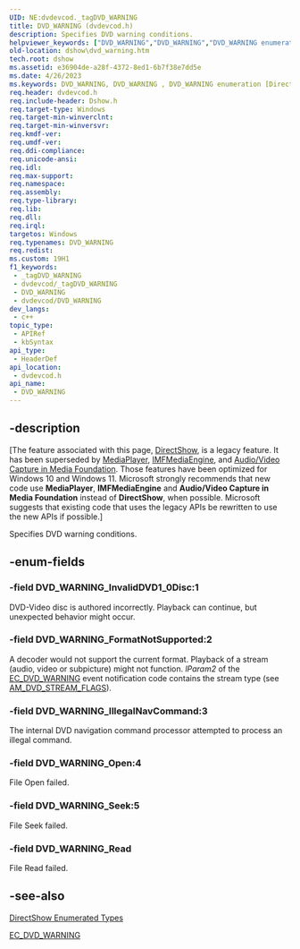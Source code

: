 ```yaml
---
UID: NE:dvdevcod._tagDVD_WARNING
title: DVD_WARNING (dvdevcod.h)
description: Specifies DVD warning conditions.
helpviewer_keywords: ["DVD_WARNING","DVD_WARNING","DVD_WARNING enumeration [DirectShow]","DVD_WARNINGEnumeration","DVD_WARNING_FormatNotSupported","DVD_WARNING_IllegalNavCommand","DVD_WARNING_InvalidDVD1_0Disc","DVD_WARNING_Open","DVD_WARNING_Read","DVD_WARNING_Seek","dshow.dvd_warning","dvdevcod/DVD_WARNING","dvdevcod/DVD_WARNING_FormatNotSupported","dvdevcod/DVD_WARNING_IllegalNavCommand","dvdevcod/DVD_WARNING_InvalidDVD1_0Disc","dvdevcod/DVD_WARNING_Open","dvdevcod/DVD_WARNING_Read","dvdevcod/DVD_WARNING_Seek"]
old-location: dshow\dvd_warning.htm
tech.root: dshow
ms.assetid: e36904de-a28f-4372-8ed1-6b7f38e7dd5e
ms.date: 4/26/2023
ms.keywords: DVD_WARNING, DVD_WARNING , DVD_WARNING enumeration [DirectShow], DVD_WARNINGEnumeration, DVD_WARNING_FormatNotSupported, DVD_WARNING_IllegalNavCommand, DVD_WARNING_InvalidDVD1_0Disc, DVD_WARNING_Open, DVD_WARNING_Read, DVD_WARNING_Seek, dshow.dvd_warning, dvdevcod/DVD_WARNING, dvdevcod/DVD_WARNING_FormatNotSupported, dvdevcod/DVD_WARNING_IllegalNavCommand, dvdevcod/DVD_WARNING_InvalidDVD1_0Disc, dvdevcod/DVD_WARNING_Open, dvdevcod/DVD_WARNING_Read, dvdevcod/DVD_WARNING_Seek
req.header: dvdevcod.h
req.include-header: Dshow.h
req.target-type: Windows
req.target-min-winverclnt: 
req.target-min-winversvr: 
req.kmdf-ver: 
req.umdf-ver: 
req.ddi-compliance: 
req.unicode-ansi: 
req.idl: 
req.max-support: 
req.namespace: 
req.assembly: 
req.type-library: 
req.lib: 
req.dll: 
req.irql: 
targetos: Windows
req.typenames: DVD_WARNING
req.redist: 
ms.custom: 19H1
f1_keywords:
 - _tagDVD_WARNING
 - dvdevcod/_tagDVD_WARNING
 - DVD_WARNING
 - dvdevcod/DVD_WARNING
dev_langs:
 - c++
topic_type:
 - APIRef
 - kbSyntax
api_type:
 - HeaderDef
api_location:
 - dvdevcod.h
api_name:
 - DVD_WARNING
---
```


## -description

\[The feature associated with this page, [DirectShow](/windows/win32/directshow/directshow), is a legacy feature. It has been superseded by [MediaPlayer](/uwp/api/Windows.Media.Playback.MediaPlayer), [IMFMediaEngine](/windows/win32/api/mfmediaengine/nn-mfmediaengine-imfmediaengine), and [Audio/Video Capture in Media Foundation](windows/win32/medfound/audio-video-capture-in-media-foundation). Those features have been optimized for Windows 10 and Windows 11. Microsoft strongly recommends that new code use **MediaPlayer**, **IMFMediaEngine** and **Audio/Video Capture in Media Foundation** instead of **DirectShow**, when possible. Microsoft suggests that existing code that uses the legacy APIs be rewritten to use the new APIs if possible.\]

Specifies DVD warning conditions.

## -enum-fields

### -field DVD_WARNING_InvalidDVD1_0Disc:1

DVD-Video disc is authored incorrectly. Playback can continue, but unexpected behavior might occur.

### -field DVD_WARNING_FormatNotSupported:2

A decoder would not support the current format. Playback of a stream (audio, video or subpicture) might not function. <i>lParam2</i> of the <a href="/windows/desktop/DirectShow/ec-dvd-warning">EC_DVD_WARNING</a> event notification code contains the stream type (see <a href="/windows/win32/api/strmif/ne-strmif-am_dvd_stream_flags">AM_DVD_STREAM_FLAGS</a>).

### -field DVD_WARNING_IllegalNavCommand:3

The internal DVD navigation command processor attempted to process an illegal command.

### -field DVD_WARNING_Open:4

File Open failed.

### -field DVD_WARNING_Seek:5

File Seek failed.

### -field DVD_WARNING_Read

File Read failed.

## -see-also

<a href="/windows/desktop/DirectShow/directshow-enumerated-types">DirectShow Enumerated Types</a>



<a href="/windows/desktop/DirectShow/ec-dvd-warning">EC_DVD_WARNING</a>
